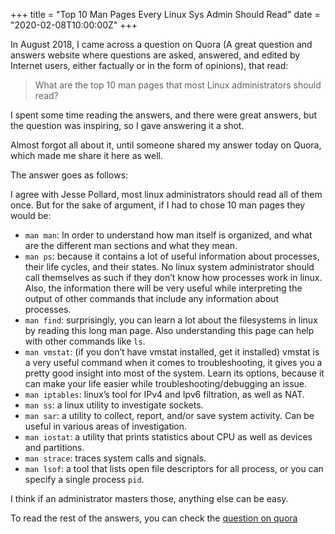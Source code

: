 +++
title = "Top 10 Man Pages Every Linux Sys Admin Should Read"
date = "2020-02-08T10:00:00Z"
+++

In August 2018, I came across a question on Quora (A great question and answers
website where questions are asked, answered, and edited by Internet users,
either factually or in the form of opinions), that read:

> What are the top 10 man pages that most Linux administrators should read?

I spent some time reading the answers, and there were great answers, but the
question was inspiring, so I gave answering it a shot.

Almost forgot all about it, until someone shared my answer today on Quora, which
made me share it here as well.

The answer goes as follows:

I agree with Jesse Pollard, most linux administrators should read all of them
once. But for the sake of argument, if I had to chose 10 man pages they would
be:

- `man man`: In order to understand how man itself is organized, and what are
  the different man sections and what they mean.
- `man ps`: because it contains a lot of useful information about processes,
  their life cycles, and their states. No linux system administrator should call
  themselves as such if they don’t know how processes work in linux. Also, the
  information there will be very useful while interpreting the output of other
  commands that include any information about processes.
- `man find`: surprisingly, you can learn a lot about the filesystems in linux by
  reading this long man page. Also understanding this page can help with other
  commands like `ls`.
- `man vmstat`: (if you don’t have vmstat installed, get it installed) vmstat is
  a very useful command when it comes to troubleshooting, it gives you a pretty
  good insight into most of the system. Learn its options, because it can make
  your life easier while troubleshooting/debugging an issue.
- `man iptables`: linux’s tool for IPv4 and Ipv6 filtration, as well as NAT.
- `man ss`: a linux utility to investigate sockets.
- `man sar`: a utility to collect, report, and/or save system activity. Can be
  useful in various areas of investigation.
- `man iostat`: a utility that prints statistics about CPU as well as devices
  and partitions.
- `man strace`: traces system calls and signals.
- `man lsof`: a tool that lists open file descriptors for all process, or you
  can specify a single process `pid`.

I think if an administrator masters those, anything else can be easy.

To read the rest of the answers, you can check the [question on
quora](https://www.quora.com/What-are-the-top-10-man-pages-that-most-Linux-administrators-should-read)
